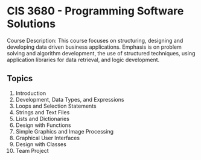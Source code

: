 # CIS 3680 - Programming Software Solutions

Course Description: This course focuses on structuring, designing and developing data driven business applications. Emphasis is on problem solving and algorithm development, the use of structured techniques, using application libraries for data retrieval, and logic development.

## Topics

1. Introduction
2. Development, Data Types, and Expressions
3. Loops and Selection Statements
4. Strings and Text Files
5. Lists and Dictionaries
6. Design with Functions
7. Simple Graphics and Image Processing
8. Graphical User Interfaces
9. Design with Classes
10. Team Project 